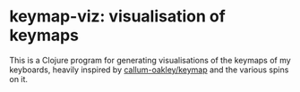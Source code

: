 # keymap-viz: visualisation of keymaps

This is a Clojure program for generating visualisations of the keymaps of my keyboards, heavily inspired by [callum-oakley/keymap](https://github.com/callum-oakley/keymap) and the various spins on it.
